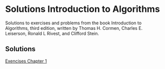 # Solutions Introduction to Algorithms

Solutions to exercises and problems from the book Introduction to Algorithms, third edition, written by Thomas H. Cormen, Charles E. Leiserson, Ronald L Rivest, and Clifford Stein.

## Solutions

[Exencises Chapter 1](chapter-01/solutions-chapter-01.md)
